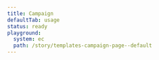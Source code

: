 ```yaml
---
title: Campaign
defaultTab: usage
status: ready
playground:
  system: ec
  path: /story/templates-campaign-page--default
---
```


